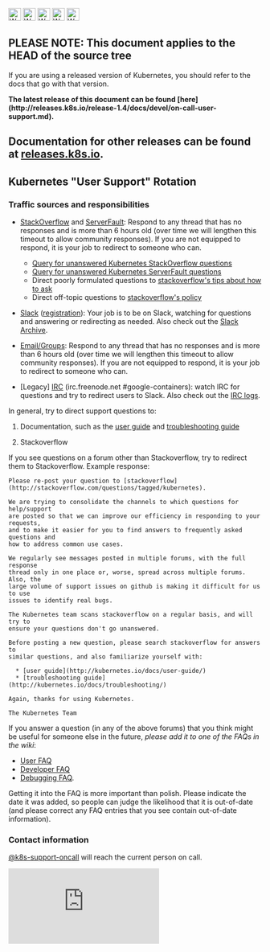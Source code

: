 <!-- BEGIN MUNGE: UNVERSIONED_WARNING -->

<!-- BEGIN STRIP_FOR_RELEASE -->

<img src="http://kubernetes.io/kubernetes/img/warning.png" alt="WARNING"
     width="25" height="25">
<img src="http://kubernetes.io/kubernetes/img/warning.png" alt="WARNING"
     width="25" height="25">
<img src="http://kubernetes.io/kubernetes/img/warning.png" alt="WARNING"
     width="25" height="25">
<img src="http://kubernetes.io/kubernetes/img/warning.png" alt="WARNING"
     width="25" height="25">
<img src="http://kubernetes.io/kubernetes/img/warning.png" alt="WARNING"
     width="25" height="25">

<h2>PLEASE NOTE: This document applies to the HEAD of the source tree</h2>

If you are using a released version of Kubernetes, you should
refer to the docs that go with that version.

<!-- TAG RELEASE_LINK, added by the munger automatically -->
<strong>
The latest release of this document can be found
[here](http://releases.k8s.io/release-1.4/docs/devel/on-call-user-support.md).

Documentation for other releases can be found at
[releases.k8s.io](http://releases.k8s.io).
</strong>
--

<!-- END STRIP_FOR_RELEASE -->

<!-- END MUNGE: UNVERSIONED_WARNING -->

## Kubernetes "User Support" Rotation

### Traffic sources and responsibilities

* [StackOverflow](http://stackoverflow.com/questions/tagged/kubernetes) and
[ServerFault](http://serverfault.com/questions/tagged/google-kubernetes):
Respond to any thread that has no responses and is more than 6 hours old (over
time we will lengthen this timeout to allow community responses). If you are not
equipped to respond, it is your job to redirect to someone who can.

  * [Query for unanswered Kubernetes StackOverflow questions](http://stackoverflow.com/search?q=%5Bkubernetes%5D+answers%3A0)
  * [Query for unanswered Kubernetes ServerFault questions](http://serverfault.com/questions/tagged/google-kubernetes?sort=unanswered&pageSize=15)
  * Direct poorly formulated questions to [stackoverflow's tips about how to ask](http://stackoverflow.com/help/how-to-ask)
  * Direct off-topic questions to [stackoverflow's policy](http://stackoverflow.com/help/on-topic)

* [Slack](https://kubernetes.slack.com) ([registration](http://slack.k8s.io)):
Your job is to be on Slack, watching for questions and answering or redirecting
as needed. Also check out the [Slack Archive](http://kubernetes.slackarchive.io/).

* [Email/Groups](https://groups.google.com/forum/#!forum/google-containers):
Respond to any thread that has no responses and is more than 6 hours old (over
time we will lengthen this timeout to allow community responses). If you are not
equipped to respond, it is your job to redirect to someone who can.

* [Legacy] [IRC](irc://irc.freenode.net/#google-containers)
(irc.freenode.net #google-containers): watch IRC for questions and try to
redirect users to Slack. Also check out the
[IRC logs](https://botbot.me/freenode/google-containers/).

In general, try to direct support questions to:

1. Documentation, such as the [user guide](../user-guide/README.md) and
[troubleshooting guide](../troubleshooting.md)

2. Stackoverflow

If you see questions on a forum other than Stackoverflow, try to redirect them
to Stackoverflow. Example response:

```code
Please re-post your question to [stackoverflow]
(http://stackoverflow.com/questions/tagged/kubernetes).

We are trying to consolidate the channels to which questions for help/support
are posted so that we can improve our efficiency in responding to your requests,
and to make it easier for you to find answers to frequently asked questions and
how to address common use cases.

We regularly see messages posted in multiple forums, with the full response
thread only in one place or, worse, spread across multiple forums. Also, the
large volume of support issues on github is making it difficult for us to use
issues to identify real bugs.

The Kubernetes team scans stackoverflow on a regular basis, and will try to
ensure your questions don't go unanswered.

Before posting a new question, please search stackoverflow for answers to
similar questions, and also familiarize yourself with:

  * [user guide](http://kubernetes.io/docs/user-guide/)
  * [troubleshooting guide](http://kubernetes.io/docs/troubleshooting/)

Again, thanks for using Kubernetes.

The Kubernetes Team
```

If you answer a question (in any of the above forums) that you think might be
useful for someone else in the future, *please add it to one of the FAQs in the
wiki*:

* [User FAQ](https://github.com/kubernetes/kubernetes/wiki/User-FAQ)
* [Developer FAQ](https://github.com/kubernetes/kubernetes/wiki/Developer-FAQ)
* [Debugging FAQ](https://github.com/kubernetes/kubernetes/wiki/Debugging-FAQ).

Getting it into the FAQ is more important than polish. Please indicate the date
it was added, so people can judge the likelihood that it is out-of-date (and
please correct any FAQ entries that you see contain out-of-date information).

### Contact information

[@k8s-support-oncall](https://github.com/k8s-support-oncall) will reach the
current person on call.



<!-- BEGIN MUNGE: GENERATED_ANALYTICS -->
[![Analytics](https://kubernetes-site.appspot.com/UA-36037335-10/GitHub/docs/devel/on-call-user-support.md?pixel)]()
<!-- END MUNGE: GENERATED_ANALYTICS -->
